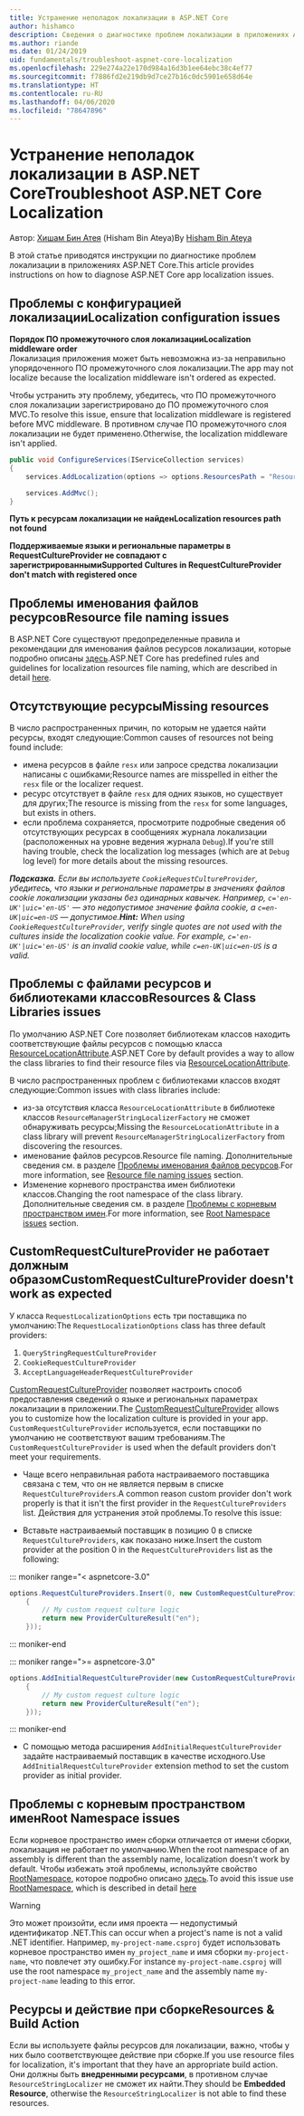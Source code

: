 ```yaml
---
title: Устранение неполадок локализации в ASP.NET Core
author: hishamco
description: Сведения о диагностике проблем локализации в приложениях ASP.NET Core.
ms.author: riande
ms.date: 01/24/2019
uid: fundamentals/troubleshoot-aspnet-core-localization
ms.openlocfilehash: 229e274a22e170d984a16d3b1ee64ebc38c4ef77
ms.sourcegitcommit: f7886fd2e219db9d7ce27b16c0dc5901e658d64e
ms.translationtype: HT
ms.contentlocale: ru-RU
ms.lasthandoff: 04/06/2020
ms.locfileid: "78647896"
---
```

# <a name="troubleshoot-aspnet-core-localization"></a><span data-ttu-id="876c9-103">Устранение неполадок локализации в ASP.NET Core</span><span class="sxs-lookup"><span data-stu-id="876c9-103">Troubleshoot ASP.NET Core Localization</span></span>

<span data-ttu-id="876c9-104">Автор: [Хишам Бин Атея](https://github.com/hishamco) (Hisham Bin Ateya)</span><span class="sxs-lookup"><span data-stu-id="876c9-104">By [Hisham Bin Ateya](https://github.com/hishamco)</span></span>

<span data-ttu-id="876c9-105">В этой статье приводятся инструкции по диагностике проблем локализации в приложениях ASP.NET Core.</span><span class="sxs-lookup"><span data-stu-id="876c9-105">This article provides instructions on how to diagnose ASP.NET Core app localization issues.</span></span>

## <a name="localization-configuration-issues"></a><span data-ttu-id="876c9-106">Проблемы с конфигурацией локализации</span><span class="sxs-lookup"><span data-stu-id="876c9-106">Localization configuration issues</span></span>

<span data-ttu-id="876c9-107">**Порядок ПО промежуточного слоя локализации**</span><span class="sxs-lookup"><span data-stu-id="876c9-107">**Localization middleware order**</span></span>  
<span data-ttu-id="876c9-108">Локализация приложения может быть невозможна из-за неправильно упорядоченного ПО промежуточного слоя локализации.</span><span class="sxs-lookup"><span data-stu-id="876c9-108">The app may not localize because the localization middleware isn't ordered as expected.</span></span>

<span data-ttu-id="876c9-109">Чтобы устранить эту проблему, убедитесь, что ПО промежуточного слоя локализации зарегистрировано до ПО промежуточного слоя MVC.</span><span class="sxs-lookup"><span data-stu-id="876c9-109">To resolve this issue, ensure that localization middleware is registered before MVC middleware.</span></span> <span data-ttu-id="876c9-110">В противном случае ПО промежуточного слоя локализации не будет применено.</span><span class="sxs-lookup"><span data-stu-id="876c9-110">Otherwise, the localization middleware isn't applied.</span></span>

```csharp
public void ConfigureServices(IServiceCollection services)
{
    services.AddLocalization(options => options.ResourcesPath = "Resources");

    services.AddMvc();
}
```

<span data-ttu-id="876c9-111">**Путь к ресурсам локализации не найден**</span><span class="sxs-lookup"><span data-stu-id="876c9-111">**Localization resources path not found**</span></span>

<span data-ttu-id="876c9-112">**Поддерживаемые языки и региональные параметры в RequestCultureProvider не совпадают с зарегистрированными**</span><span class="sxs-lookup"><span data-stu-id="876c9-112">**Supported Cultures in RequestCultureProvider don't match with registered once**</span></span>  

## <a name="resource-file-naming-issues"></a><span data-ttu-id="876c9-113">Проблемы именования файлов ресурсов</span><span class="sxs-lookup"><span data-stu-id="876c9-113">Resource file naming issues</span></span>

<span data-ttu-id="876c9-114">В ASP.NET Core существуют предопределенные правила и рекомендации для именования файлов ресурсов локализации, которые подробно описаны [здесь](xref:fundamentals/localization?view=aspnetcore-2.2#resource-file-naming).</span><span class="sxs-lookup"><span data-stu-id="876c9-114">ASP.NET Core has predefined rules and guidelines for localization resources file naming, which are described in detail [here](xref:fundamentals/localization?view=aspnetcore-2.2#resource-file-naming).</span></span>

## <a name="missing-resources"></a><span data-ttu-id="876c9-115">Отсутствующие ресурсы</span><span class="sxs-lookup"><span data-stu-id="876c9-115">Missing resources</span></span>

<span data-ttu-id="876c9-116">В число распространенных причин, по которым не удается найти ресурсы, входят следующие:</span><span class="sxs-lookup"><span data-stu-id="876c9-116">Common causes of resources not being found include:</span></span>

- <span data-ttu-id="876c9-117">имена ресурсов в файле `resx` или запросе средства локализации написаны с ошибками;</span><span class="sxs-lookup"><span data-stu-id="876c9-117">Resource names are misspelled in either the `resx` file or the localizer request.</span></span>
- <span data-ttu-id="876c9-118">ресурс отсутствует в файле `resx` для одних языков, но существует для других;</span><span class="sxs-lookup"><span data-stu-id="876c9-118">The resource is missing from the `resx` for some languages, but exists in others.</span></span>
- <span data-ttu-id="876c9-119">если проблема сохраняется, просмотрите подробные сведения об отсутствующих ресурсах в сообщениях журнала локализации (расположенных на уровне ведения журнала `Debug`).</span><span class="sxs-lookup"><span data-stu-id="876c9-119">If you're still having trouble, check the localization log messages (which are at `Debug` log level) for more details about the missing resources.</span></span>

<span data-ttu-id="876c9-120">_**Подсказка.** Если вы используете `CookieRequestCultureProvider`, убедитесь, что языки и региональные параметры в значениях файлов cookie локализации указаны без одинарных кавычек. Например, `c='en-UK'|uic='en-US'` — это недопустимое значение файла cookie, а `c=en-UK|uic=en-US` — допустимое._</span><span class="sxs-lookup"><span data-stu-id="876c9-120">_**Hint:** When using `CookieRequestCultureProvider`, verify single quotes are not used with the cultures inside the localization cookie value. For example, `c='en-UK'|uic='en-US'` is an invalid cookie value, while `c=en-UK|uic=en-US` is a valid._</span></span>

## <a name="resources--class-libraries-issues"></a><span data-ttu-id="876c9-121">Проблемы с файлами ресурсов и библиотеками классов</span><span class="sxs-lookup"><span data-stu-id="876c9-121">Resources & Class Libraries issues</span></span>

<span data-ttu-id="876c9-122">По умолчанию ASP.NET Core позволяет библиотекам классов находить соответствующие файлы ресурсов с помощью класса [ResourceLocationAttribute](/dotnet/api/microsoft.extensions.localization.resourcelocationattribute?view=aspnetcore-2.1).</span><span class="sxs-lookup"><span data-stu-id="876c9-122">ASP.NET Core by default provides a way to allow the class libraries to find their resource files via [ResourceLocationAttribute](/dotnet/api/microsoft.extensions.localization.resourcelocationattribute?view=aspnetcore-2.1).</span></span>

<span data-ttu-id="876c9-123">В число распространенных проблем с библиотеками классов входят следующие:</span><span class="sxs-lookup"><span data-stu-id="876c9-123">Common issues with class libraries include:</span></span>
- <span data-ttu-id="876c9-124">из-за отсутствия класса `ResourceLocationAttribute` в библиотеке классов `ResourceManagerStringLocalizerFactory` не сможет обнаруживать ресурсы;</span><span class="sxs-lookup"><span data-stu-id="876c9-124">Missing the `ResourceLocationAttribute` in a class library will prevent `ResourceManagerStringLocalizerFactory` from discovering the resources.</span></span>
- <span data-ttu-id="876c9-125">именование файлов ресурсов.</span><span class="sxs-lookup"><span data-stu-id="876c9-125">Resource file naming.</span></span> <span data-ttu-id="876c9-126">Дополнительные сведения см. в разделе [Проблемы именования файлов ресурсов](#resource-file-naming-issues).</span><span class="sxs-lookup"><span data-stu-id="876c9-126">For more information, see [Resource file naming issues](#resource-file-naming-issues) section.</span></span>
- <span data-ttu-id="876c9-127">Изменение корневого пространства имен библиотеки классов.</span><span class="sxs-lookup"><span data-stu-id="876c9-127">Changing the root namespace of the class library.</span></span> <span data-ttu-id="876c9-128">Дополнительные сведения см. в разделе [Проблемы с корневым пространством имен](#root-namespace-issues).</span><span class="sxs-lookup"><span data-stu-id="876c9-128">For more information, see [Root Namespace issues](#root-namespace-issues) section.</span></span>

## <a name="customrequestcultureprovider-doesnt-work-as-expected"></a><span data-ttu-id="876c9-129">CustomRequestCultureProvider не работает должным образом</span><span class="sxs-lookup"><span data-stu-id="876c9-129">CustomRequestCultureProvider doesn't work as expected</span></span>

<span data-ttu-id="876c9-130">У класса `RequestLocalizationOptions` есть три поставщика по умолчанию:</span><span class="sxs-lookup"><span data-stu-id="876c9-130">The `RequestLocalizationOptions` class has three default providers:</span></span>

1. `QueryStringRequestCultureProvider`
2. `CookieRequestCultureProvider`
3. `AcceptLanguageHeaderRequestCultureProvider`

<span data-ttu-id="876c9-131">[CustomRequestCultureProvider](/dotnet/api/microsoft.aspnetcore.localization.customrequestcultureprovider?view=aspnetcore-2.1) позволяет настроить способ предоставления сведений о языке и региональных параметрах локализации в приложении.</span><span class="sxs-lookup"><span data-stu-id="876c9-131">The [CustomRequestCultureProvider](/dotnet/api/microsoft.aspnetcore.localization.customrequestcultureprovider?view=aspnetcore-2.1) allows you to customize how the localization culture is provided in your app.</span></span> <span data-ttu-id="876c9-132">`CustomRequestCultureProvider` используется, если поставщики по умолчанию не соответствуют вашим требованиям.</span><span class="sxs-lookup"><span data-stu-id="876c9-132">The `CustomRequestCultureProvider` is used when the default providers don't meet your requirements.</span></span>

- <span data-ttu-id="876c9-133">Чаще всего неправильная работа настраиваемого поставщика связана с тем, что он не является первым в списке `RequestCultureProviders`.</span><span class="sxs-lookup"><span data-stu-id="876c9-133">A common reason custom provider don't work properly is that it isn't the first provider in the `RequestCultureProviders` list.</span></span> <span data-ttu-id="876c9-134">Действия для устранения этой проблемы.</span><span class="sxs-lookup"><span data-stu-id="876c9-134">To resolve this issue:</span></span>

- <span data-ttu-id="876c9-135">Вставьте настраиваемый поставщик в позицию 0 в списке `RequestCultureProviders`, как показано ниже.</span><span class="sxs-lookup"><span data-stu-id="876c9-135">Insert the custom provider at the position 0 in the `RequestCultureProviders` list as the following:</span></span>

::: moniker range="< aspnetcore-3.0"
```csharp
options.RequestCultureProviders.Insert(0, new CustomRequestCultureProvider(async context =>
    {
        // My custom request culture logic
        return new ProviderCultureResult("en");
    }));
```
::: moniker-end

::: moniker range=">= aspnetcore-3.0"
```csharp
options.AddInitialRequestCultureProvider(new CustomRequestCultureProvider(async context =>
    {
        // My custom request culture logic
        return new ProviderCultureResult("en");
    }));
```
::: moniker-end

- <span data-ttu-id="876c9-136">С помощью метода расширения `AddInitialRequestCultureProvider` задайте настраиваемый поставщик в качестве исходного.</span><span class="sxs-lookup"><span data-stu-id="876c9-136">Use `AddInitialRequestCultureProvider` extension method to set the custom provider as initial provider.</span></span>

## <a name="root-namespace-issues"></a><span data-ttu-id="876c9-137">Проблемы с корневым пространством имен</span><span class="sxs-lookup"><span data-stu-id="876c9-137">Root Namespace issues</span></span>

<span data-ttu-id="876c9-138">Если корневое пространство имен сборки отличается от имени сборки, локализация не работает по умолчанию.</span><span class="sxs-lookup"><span data-stu-id="876c9-138">When the root namespace of an assembly is different than the assembly name, localization doesn't work by default.</span></span> <span data-ttu-id="876c9-139">Чтобы избежать этой проблемы, используйте свойство [RootNamespace](/dotnet/api/microsoft.extensions.localization.rootnamespaceattribute?view=aspnetcore-2.1), которое подробно описано [здесь](xref:fundamentals/localization?view=aspnetcore-2.2#resource-file-naming).</span><span class="sxs-lookup"><span data-stu-id="876c9-139">To avoid this issue use [RootNamespace](/dotnet/api/microsoft.extensions.localization.rootnamespaceattribute?view=aspnetcore-2.1), which is described in detail [here](xref:fundamentals/localization?view=aspnetcore-2.2#resource-file-naming)</span></span>

> [!WARNING]
> <span data-ttu-id="876c9-140">Это может произойти, если имя проекта — недопустимый идентификатор .NET.</span><span class="sxs-lookup"><span data-stu-id="876c9-140">This can occur when a project's name is not a valid .NET identifier.</span></span> <span data-ttu-id="876c9-141">Например, `my-project-name.csproj` будет использовать корневое пространство имен `my_project_name` и имя сборки `my-project-name`, что повлечет эту ошибку.</span><span class="sxs-lookup"><span data-stu-id="876c9-141">For instance `my-project-name.csproj` will use the root namespace `my_project_name` and the assembly name `my-project-name` leading to this error.</span></span> 

## <a name="resources--build-action"></a><span data-ttu-id="876c9-142">Ресурсы и действие при сборке</span><span class="sxs-lookup"><span data-stu-id="876c9-142">Resources & Build Action</span></span>

<span data-ttu-id="876c9-143">Если вы используете файлы ресурсов для локализации, важно, чтобы у них было соответствующее действие при сборке.</span><span class="sxs-lookup"><span data-stu-id="876c9-143">If you use resource files for localization, it's important that they have an appropriate build action.</span></span> <span data-ttu-id="876c9-144">Они должны быть **внедренными ресурсами**, в противном случае `ResourceStringLocalizer` не сможет их найти.</span><span class="sxs-lookup"><span data-stu-id="876c9-144">They should be **Embedded Resource**, otherwise the `ResourceStringLocalizer` is not able to find these resources.</span></span>
